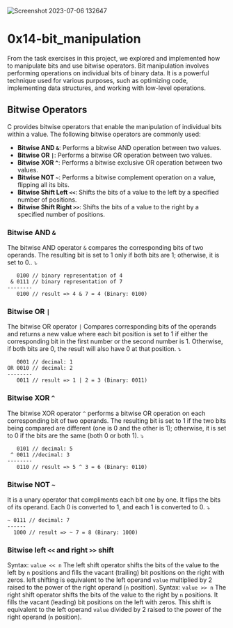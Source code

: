 ![Screenshot 2023-07-06 132647](https://github.com/softlink2/alx-low_level_programming/assets/121310192/82e30e10-8b61-4475-bf1f-e06d8b36b1b3)
# 0x14-bit_manipulation
From the task exercises in this project, we explored and implemented how to manipulate bits and use bitwise operators. Bit manipulation involves performing operations on individual bits of binary data. It is a powerful technique used for various purposes, such as optimizing code, implementing data structures, and working with low-level operations.  
## Bitwise Operators  
C provides bitwise operators that enable the manipulation of individual bits within a value. The following bitwise operators are commonly used:
* __Bitwise AND `&`__: Performs a bitwise AND operation between two values.
* __Bitwise OR `|`__: Performs a bitwise OR operation between two values.
* __Bitwise XOR `^`__: Performs a bitwise exclusive OR operation between two values.
* __Bitwise NOT `~`__: Performs a bitwise complement operation on a value, flipping all its bits.
* __Bitwise Shift Left `<<`__: Shifts the bits of a value to the left by a specified number of positions.
* __Bitwise Shift Right `>>`__: Shifts the bits of a value to the right by a specified number of positions.  
### Bitwise AND `&`
The bitwise AND operator `&` compares the corresponding bits of two operands. The resulting bit is set to 1 only if both bits are 1; otherwise, it is set to 0.. ⤵️ 
```
   0100 // binary representation of 4
 & 0111 // binary representation of 7
--------
   0100 // result => 4 & 7 = 4 (Binary: 0100)
```
### Bitwise OR `|`  
The bitwise OR operator `|` Compares corresponding bits of the operands and returns a new value where each bit position is set to 1 if either the corresponding bit in the first number or the second number is 1. Otherwise, if both bits are 0, the result will also have 0 at that position. ⤵️ 
```
   0001 // decimal: 1
OR 0010 // decimal: 2
--------
   0011 // result => 1 | 2 = 3 (Binary: 0011)
```  
### Bitwise XOR `^`  
The bitwise XOR operator `^` performs a bitwise OR operation on each corresponding bit of two operands. The resulting bit is set to 1 if the two bits being compared are different (one is 0 and the other is 1); otherwise, it is set to 0 if the bits are the same (both 0 or both 1). ⤵️
```
   0101 // decimal: 5
 ^ 0011 //decimal: 3
--------
   0110 // result => 5 ^ 3 = 6 (Binary: 0110)
```
### Bitwise NOT `~`  
It is a unary operator that compliments each bit one by one. It flips the bits of its operand. Each 0 is converted to 1, and each 1 is converted to 0. ⤵️  
```
~ 0111 // decimal: 7
------
  1000 // result => ~ 7 = 8 (Binary: 1000)
```
### Bitwise left `<<` and right `>>` shift  
Syntax: `value << n` The left shift operator shifts the bits of the value to the left by `n` positions and fills the vacant (trailing) bit positions on the right with zeros. left shifting is equivalent to the left operand `value` multiplied by 2 raised to the power of the right operand (`n` position). 
Syntax: `value >> n` The right shift operator shifts the bits of the value to the right by `n` positions. It fills the vacant (leading) bit positions on the left with zeros. This shift is equivalent to the left operand `value` divided by 2 raised to the power of the right operand (`n` position).
